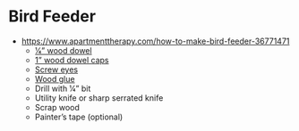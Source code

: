# Bird Feeder
- https://www.apartmenttherapy.com/how-to-make-bird-feeder-36771471
    - [ 1⁄4” wood dowel](https://www.amazon.com/Dowel-Rod-Wood-inches-pieces/dp/B083WHL6P1/?ots=1&slotNum=0&imprToken=58ba31b2-156c-1e04-c2e&tag=apartmentth0a-20)
    - [1” wood dowel caps](https://www.amazon.com/Wood-Dowel-Caps-Diameter-Woodpeckers/dp/B01N6UBW1B/?ots=1&slotNum=1&imprToken=58ba31b2-156c-1e04-c2e&tag=apartmentth0a-20)
    - [Screw eyes](https://www.amazon.com/Shapenty-Projects-Bottles-Jewelry-Findings/dp/B06X9C8KYH/?ots=1&slotNum=2&imprToken=58ba31b2-156c-1e04-c2e&tag=apartmentth0a-20)
    - [Wood glue](https://homedepot.sjv.io/c/411648/456723/8154?u=https%3A%2F%2Fwww.homedepot.com%2Fp%2FGorilla-4-fl-oz-Wood-Glue-62020%2F306912991&subid1=ATHowToMakeBirdFeeder)
    - Drill with 1⁄4” bit
    - Utility knife or sharp serrated knife
    - Scrap wood
    - Painter’s tape (optional)
